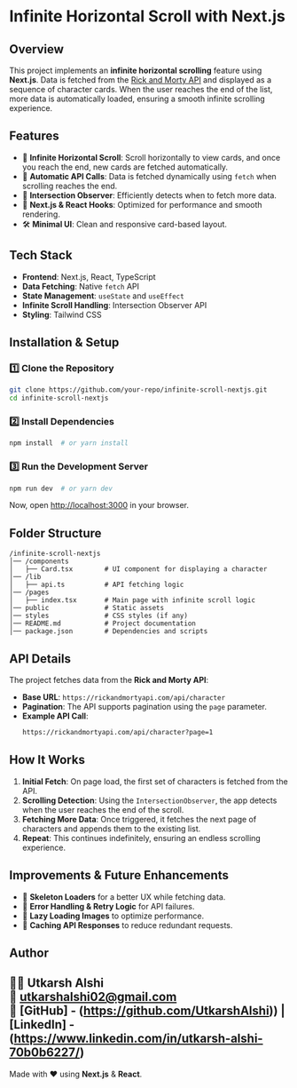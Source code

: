 # Infinite Horizontal Scroll with Next.js

## Overview
This project implements an **infinite horizontal scrolling** feature using **Next.js**. Data is fetched from the [Rick and Morty API](https://rickandmortyapi.com/) and displayed as a sequence of character cards. When the user reaches the end of the list, more data is automatically loaded, ensuring a smooth infinite scrolling experience.

## Features
- 📜 **Infinite Horizontal Scroll**: Scroll horizontally to view cards, and once you reach the end, new cards are fetched automatically.
- 🔄 **Automatic API Calls**: Data is fetched dynamically using `fetch` when scrolling reaches the end.
- 📌 **Intersection Observer**: Efficiently detects when to fetch more data.
- 🚀 **Next.js & React Hooks**: Optimized for performance and smooth rendering.
- 🛠️ **Minimal UI**: Clean and responsive card-based layout.

## Tech Stack
- **Frontend**: Next.js, React, TypeScript
- **Data Fetching**: Native `fetch` API
- **State Management**: `useState` and `useEffect`
- **Infinite Scroll Handling**: Intersection Observer API
- **Styling**: Tailwind CSS

## Installation & Setup

### 1️⃣ Clone the Repository
```bash
git clone https://github.com/your-repo/infinite-scroll-nextjs.git
cd infinite-scroll-nextjs
```

### 2️⃣ Install Dependencies
```bash
npm install  # or yarn install
```

### 3️⃣ Run the Development Server
```bash
npm run dev  # or yarn dev
```

Now, open [http://localhost:3000](http://localhost:3000) in your browser.

## Folder Structure
```
/infinite-scroll-nextjs
│── /components
│   ├── Card.tsx        # UI component for displaying a character
│── /lib
│   ├── api.ts          # API fetching logic
│── /pages
│   ├── index.tsx       # Main page with infinite scroll logic
│── public              # Static assets
│── styles              # CSS styles (if any)
│── README.md           # Project documentation
│── package.json        # Dependencies and scripts
```

## API Details
The project fetches data from the **Rick and Morty API**:
- **Base URL**: `https://rickandmortyapi.com/api/character`
- **Pagination**: The API supports pagination using the `page` parameter.
- **Example API Call**:
  ```bash
  https://rickandmortyapi.com/api/character?page=1
  ```

## How It Works
1. **Initial Fetch**: On page load, the first set of characters is fetched from the API.
2. **Scrolling Detection**: Using the `IntersectionObserver`, the app detects when the user reaches the end of the scroll.
3. **Fetching More Data**: Once triggered, it fetches the next page of characters and appends them to the existing list.
4. **Repeat**: This continues indefinitely, ensuring an endless scrolling experience.

## Improvements & Future Enhancements
- 🔹 **Skeleton Loaders** for a better UX while fetching data.
- 🔹 **Error Handling & Retry Logic** for API failures.
- 🔹 **Lazy Loading Images** to optimize performance.
- 🔹 **Caching API Responses** to reduce redundant requests.

## Author
👨‍💻 **Utkarsh Alshi**  
📧 **utkarshalshi02@gmail.com**  
🔗 [GitHub] - (https://github.com/UtkarshAlshi)) | 
[LinkedIn] - (https://www.linkedin.com/in/utkarsh-alshi-70b0b6227/)
---
Made with ❤️ using **Next.js** & **React**.

